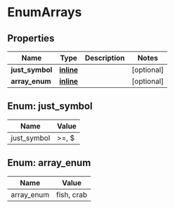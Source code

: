 
# EnumArrays

## Properties
Name | Type | Description | Notes
------------ | ------------- | ------------- | -------------
**just_symbol** | [**inline**](#JustSymbolEnum) |  |  [optional]
**array_enum** | [**inline**](#kotlin.collections.List&lt;ArrayEnum&gt;) |  |  [optional]


<a name="JustSymbolEnum"></a>
## Enum: just_symbol
Name | Value
---- | -----
just_symbol | &gt;&#x3D;, $


<a name="kotlin.collections.List<ArrayEnum>"></a>
## Enum: array_enum
Name | Value
---- | -----
array_enum | fish, crab



